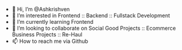 - 👋 Hi, I’m @Ashkrishven
- 👀 I’m interested in Frontend :: Backend :: Fullstack Development
- 🌱 I’m currently learning Frontend 
- 💞️ I’m looking to collaborate on Social Good Projects :: Ecommerce Business Projects :: Re-Haul
- 📫 How to reach me via Github

<!---
Ashkrishven/Ashkrishven is a ✨ special ✨ repository because its `README.md` (this file) appears on your GitHub profile.
You can click the Preview link to take a look at your changes.
--->
